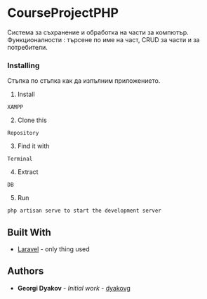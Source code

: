 # CourseProjectPHP

Система за съхранение и обработка на части за компютър. Функционалности : търсене по име на част, CRUD за части и за потребители.


### Installing

Стъпка по стъпка как да изпълним приложението.


1. Install
```
XAMPP
```
2. Clone this 
```
Repository
```
3. Find it with
```
Terminal
```
4. Extract 
```
DB 
```
5. Run
```
php artisan serve to start the development server
```

## Built With

* [Laravel](https://laravel.com/) - only thing used


## Authors

* **Georgi Dyakov** - *Initial work* - [dyakovg](https://github.com/dyakovg)


